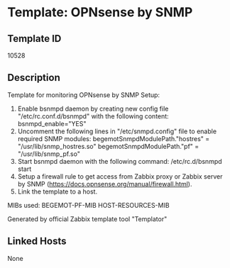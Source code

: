 # Template: OPNsense by SNMP

## Template ID
10528

## Description
Template for monitoring OPNsense by SNMP
Setup:
  1. Enable bsnmpd daemon by creating new config file "/etc/rc.conf.d/bsnmpd" with the following content:
  bsnmpd_enable="YES"
  2. Uncomment the following lines in "/etc/snmpd.config" file to enable required SNMP modules:
  begemotSnmpdModulePath."hostres" = "/usr/lib/snmp_hostres.so"
  begemotSnmpdModulePath."pf"     = "/usr/lib/snmp_pf.so"
  3. Start bsnmpd daemon with the following command:
  /etc/rc.d/bsnmpd start
  4. Setup a firewall rule to get access from Zabbix proxy or Zabbix server by SNMP (https://docs.opnsense.org/manual/firewall.html).
  5. Link the template to a host.


MIBs used:
BEGEMOT-PF-MIB
HOST-RESOURCES-MIB

Generated by official Zabbix template tool "Templator"

## Linked Hosts
None

